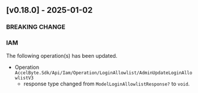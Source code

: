 <a name="v0.18.0"></a>
## [v0.18.0] - 2025-01-02

### BREAKING CHANGE

### IAM

The following operation(s) has been updated.
- Operation `AccelByte.Sdk/Api/Iam/Operation/LoginAllowlist/AdminUpdateLoginAllowlistV3`
    - response type changed from `ModelLoginAllowlistResponse?` to `void`.